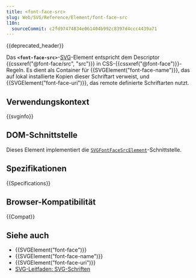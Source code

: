 ```yaml
---
title: <font-face-src>
slug: Web/SVG/Reference/Element/font-face-src
l10n:
  sourceCommit: c2fd97474834e061404b992c8397d4ccc4439a71
---
```


{{deprecated_header}}

Das **`<font-face-src>`**-[SVG](/de/docs/Web/SVG)-Element entspricht dem Descriptor {{cssxref("@font-face/src", "src")}} in CSS-{{cssxref("@font-face")}}-Regeln. Es dient als Container für {{SVGElement("font-face-name")}}, das auf lokal installierte Kopien dieser Schriftart verweist, und {{SVGElement("font-face-uri")}}, das remote definierte Schriftarten nutzt.

## Verwendungskontext

{{svginfo}}

## DOM-Schnittstelle

Dieses Element implementiert die [`SVGFontFaceSrcElement`](/de/docs/Web/API/SVGFontFaceSrcElement)-Schnittstelle.

## Spezifikationen

{{Specifications}}

## Browser-Kompatibilität

{{Compat}}

## Siehe auch

- {{SVGElement("font-face")}}
- {{SVGElement("font-face-name")}}
- {{SVGElement("font-face-uri")}}
- [SVG-Leitfaden: SVG-Schriften](/de/docs/Web/SVG/Tutorials/SVG_from_scratch/SVG_fonts)
